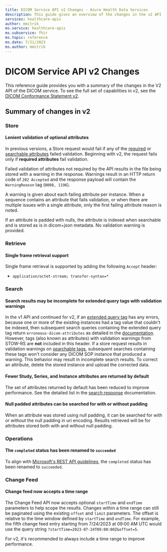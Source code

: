 ```yaml
---
title: DICOM Service API v2 Changes - Azure Health Data Services
description: This guide gives an overview of the changes in the v2 API for the DICOM service. 
services: healthcare-apis
author: mmitrik
ms.service: healthcare-apis
ms.subservice: fhir
ms.topic: reference
ms.date: 7/21/2023
ms.author: mmitrik
---
```


# DICOM Service API v2 Changes

This reference guide provides you with a summary of the changes in the V2 API of the DICOM service. To see the full set of capabilities in v2, see the [DICOM Conformance Statement v2](dicom-services-conformance-statement-v2.md).

## Summary of changes in v2

### Store

#### Lenient validation of optional attributes
In previous versions, a Store request would fail if any of the [required](dicom-services-conformance-statement-v2.md#store-required-attributes) or [searchable attributes](dicom-services-conformance-statement-v2.md#searchable-attributes) failed validation. Beginning with v2, the request fails only if **required attributes** fail validation.

Failed validation of attributes not required by the API results in the file being stored with a warning in the response. Warnings result in an HTTP return code of `202 Accepted` and the response payload will contain the `WarningReason` tag (`0008, 1196`).  

A warning is given about each failing attribute per instance. When a sequence contains an attribute that fails validation, or when there are multiple issues with a single attribute, only the first failing attribute reason is noted.

If an attribute is padded with nulls, the attribute is indexed when searchable and is stored as is in dicom+json metadata. No validation warning is provided.

### Retrieve 

#### Single frame retrieval support
Single frame retrieval is supported by adding the following `Accept` header:
* `application/octet-stream; transfer-syntax=*` 

### Search 

#### Search results may be incomplete for extended query tags with validation warnings
In the v1 API and continued for v2, if an [extended query tag](dicom-extended-query-tags-overview.md) has any errors, because one or more of the existing instances had a tag value that couldn't be indexed, then subsequent search queries containing the extended query tag return `erroneous-dicom-attributes` as detailed in the [documentation](dicom-extended-query-tags-overview.md#tag-query-status). However, tags (also known as attributes) with validation warnings from STOW-RS are **not** included in this header. If a store request results in validation warnings on [searchable tags](dicom-services-conformance-statement-v2.md#searchable-attributes), subsequent searches containing these tags won't consider any DICOM SOP instance that produced a warning. This behavior may result in incomplete search results. To correct an attribute, delete the stored instance and upload the corrected data.

#### Fewer Study, Series, and Instance attributes are returned by default
The set of attributes returned by default has been reduced to improve performance. See the detailed list in the [search response](./dicom-services-conformance-statement-v2.md#search-response) documentation.

#### Null padded attributes can be searched for with or without padding
When an attribute was stored using null padding, it can be searched for with or without the null padding in uri encoding. Results retrieved will be for attributes stored both with and without null padding.

### Operations

#### The `completed` status has been renamed to `succeeded`
To align with [Microsoft's REST API guidelines](https://github.com/microsoft/api-guidelines/blob/vNext/Guidelines.md), the `completed` status has been renamed to `succeeded`.

### Change Feed

#### Change feed now accepts a time range
The Change Feed API now accepts optional `startTime` and `endTime` parameters to help scope the results. Changes within a time range can still be paginated using the existing `offset` and `limit` parameters. The offset is relative to the time window defined by `startTime` and `endTime`. For example, the fifth change feed entry starting from 7/24/2023 at 09:00 AM UTC would use the query string `?startTime=2023-07-24T09:00:00Z&offset=5`.

For v2, it's recommended to always include a time range to improve performance.
